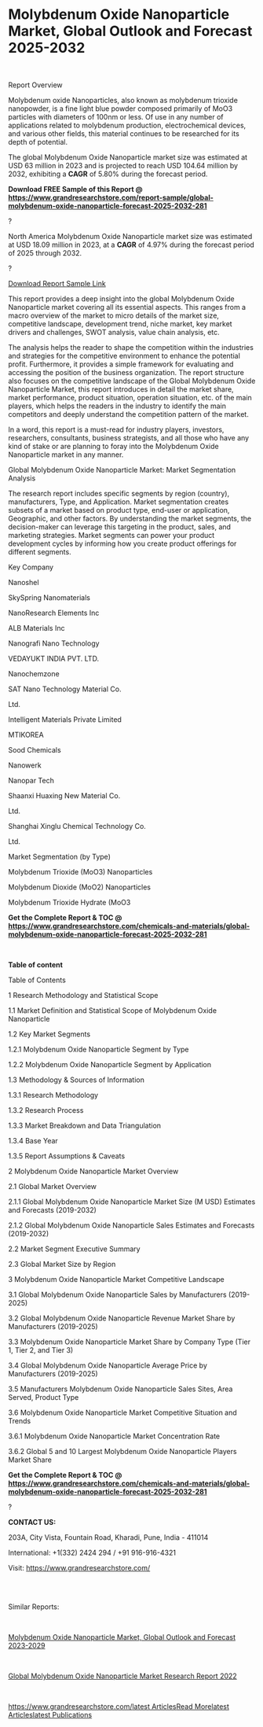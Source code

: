 <h1>Molybdenum Oxide Nanoparticle Market, Global Outlook and Forecast 2025-2032</h1><br/><p>Report Overview</p>
 
 
 
 <p>Molybdenum oxide Nanoparticles, also known as molybdenum trioxide nanopowder, is a fine light blue powder composed primarily of MoO3 particles with diameters of 100nm or less. Of use in any number of applications related to molybdenum production, electrochemical devices, and various other fields, this material continues to be researched for its depth of potential.</p>
 
 
 
 <p>The global Molybdenum Oxide Nanoparticle market size was estimated at USD 63 million in 2023 and is projected to reach USD 104.64 million by 2032, exhibiting a <strong>CAGR</strong> of 5.80% during the forecast period.</p>
 
 
 
 <div><b>Download FREE Sample of this Report @ <a href="https://www.grandresearchstore.com/report-sample/global-molybdenum-oxide-nanoparticle-forecast-2025-2032-281">https://www.grandresearchstore.com/report-sample/global-molybdenum-oxide-nanoparticle-forecast-2025-2032-281</a></b></div>
 
 
 
 <p>? </p>
 
 
 
 <p>North America Molybdenum Oxide Nanoparticle market size was estimated at USD 18.09 million in 2023, at a <strong>CAGR</strong> of 4.97% during the forecast period of 2025 through 2032.</p>
 
 
 
 <p>? </p>
 
 
 
 <p><a href="https://www.grandresearchstore.com/mr-admin/report-sample/global-molybdenum-oxide-nanoparticle-forecast-2025-2032-281">Download Report Sample Link</a></p>
 
 
 
 <p>This report provides a deep insight into the global Molybdenum Oxide Nanoparticle market covering all its essential aspects. This ranges from a macro overview of the market to micro details of the market size, competitive landscape, development trend, niche market, key market drivers and challenges, SWOT analysis, value chain analysis, etc.</p>
 
 
 
 <p>The analysis helps the reader to shape the competition within the industries and strategies for the competitive environment to enhance the potential profit. Furthermore, it provides a simple framework for evaluating and accessing the position of the business organization. The report structure also focuses on the competitive landscape of the Global Molybdenum Oxide Nanoparticle Market, this report introduces in detail the market share, market performance, product situation, operation situation, etc. of the main players, which helps the readers in the industry to identify the main competitors and deeply understand the competition pattern of the market.</p>
 
 
 
 <p>In a word, this report is a must-read for industry players, investors, researchers, consultants, business strategists, and all those who have any kind of stake or are planning to foray into the Molybdenum Oxide Nanoparticle market in any manner.</p>
 
 
 
 <p>Global Molybdenum Oxide Nanoparticle Market: Market Segmentation Analysis</p>
 
 
 
 <p>The research report includes specific segments by region (country), manufacturers, Type, and Application. Market segmentation creates subsets of a market based on product type, end-user or application, Geographic, and other factors. By understanding the market segments, the decision-maker can leverage this targeting in the product, sales, and marketing strategies. Market segments can power your product development cycles by informing how you create product offerings for different segments.</p>
 
 
 
 <p>Key Company</p>
 
 
 
 <p>Nanoshel</p>
 
 
 
 <p>SkySpring Nanomaterials</p>
 
 
 
 <p>NanoResearch Elements Inc</p>
 
 
 
 <p>ALB Materials Inc</p>
 
 
 
 <p>Nanografi Nano Technology</p>
 
 
 
 <p>VEDAYUKT INDIA PVT. LTD.</p>
 
 
 
 <p>Nanochemzone</p>
 
 
 
 <p>SAT Nano Technology Material Co.</p>
 
 
 
 <p>Ltd.</p>
 
 
 
 <p>Intelligent Materials Private Limited</p>
 
 
 
 <p>MTIKOREA</p>
 
 
 
 <p>Sood Chemicals</p>
 
 
 
 <p>Nanowerk</p>
 
 
 
 <p>Nanopar Tech</p>
 
 
 
 <p>Shaanxi Huaxing New Material Co.</p>
 
 
 
 <p>Ltd.</p>
 
 
 
 <p>Shanghai Xinglu Chemical Technology Co.</p>
 
 
 
 <p>Ltd.</p>
 
 
 
 <p>Market Segmentation (by Type)</p>
 
 
 
 <p>Molybdenum Trioxide (MoO3) Nanoparticles</p>
 
 
 
 <p>Molybdenum Dioxide (MoO2) Nanoparticles</p>
 
 
 
 <p>Molybdenum Trioxide Hydrate (MoO3</p>
 
 
 
 <div><b>Get the Complete Report & TOC @ <a href="https://www.grandresearchstore.com/chemicals-and-materials/global-molybdenum-oxide-nanoparticle-forecast-2025-2032-281">https://www.grandresearchstore.com/chemicals-and-materials/global-molybdenum-oxide-nanoparticle-forecast-2025-2032-281</a></b></div>
 
 
 
 <p><br />
 
 <b>Table of content</b></p>
 
 
 
 <p>Table of Contents<br />
 
 1 Research Methodology and Statistical Scope<br />
 
 1.1 Market Definition and Statistical Scope of Molybdenum Oxide Nanoparticle<br />
 
 1.2 Key Market Segments<br />
 
 1.2.1 Molybdenum Oxide Nanoparticle Segment by Type<br />
 
 1.2.2 Molybdenum Oxide Nanoparticle Segment by Application<br />
 
 1.3 Methodology & Sources of Information<br />
 
 1.3.1 Research Methodology<br />
 
 1.3.2 Research Process<br />
 
 1.3.3 Market Breakdown and Data Triangulation<br />
 
 1.3.4 Base Year<br />
 
 1.3.5 Report Assumptions & Caveats<br />
 
 2 Molybdenum Oxide Nanoparticle Market Overview<br />
 
 2.1 Global Market Overview<br />
 
 2.1.1 Global Molybdenum Oxide Nanoparticle Market Size (M USD) Estimates and Forecasts (2019-2032)<br />
 
 2.1.2 Global Molybdenum Oxide Nanoparticle Sales Estimates and Forecasts (2019-2032)<br />
 
 2.2 Market Segment Executive Summary<br />
 
 2.3 Global Market Size by Region<br />
 
 3 Molybdenum Oxide Nanoparticle Market Competitive Landscape<br />
 
 3.1 Global Molybdenum Oxide Nanoparticle Sales by Manufacturers (2019-2025)<br />
 
 3.2 Global Molybdenum Oxide Nanoparticle Revenue Market Share by Manufacturers (2019-2025)<br />
 
 3.3 Molybdenum Oxide Nanoparticle Market Share by Company Type (Tier 1, Tier 2, and Tier 3)<br />
 
 3.4 Global Molybdenum Oxide Nanoparticle Average Price by Manufacturers (2019-2025)<br />
 
 3.5 Manufacturers Molybdenum Oxide Nanoparticle Sales Sites, Area Served, Product Type<br />
 
 3.6 Molybdenum Oxide Nanoparticle Market Competitive Situation and Trends<br />
 
 3.6.1 Molybdenum Oxide Nanoparticle Market Concentration Rate<br />
 
 3.6.2 Global 5 and 10 Largest Molybdenum Oxide Nanoparticle Players Market Share</p>
 
 
 
 <div><b>Get the Complete Report & TOC @ <a href="https://www.grandresearchstore.com/chemicals-and-materials/global-molybdenum-oxide-nanoparticle-forecast-2025-2032-281">https://www.grandresearchstore.com/chemicals-and-materials/global-molybdenum-oxide-nanoparticle-forecast-2025-2032-281</a></b></div>
 
 
 
 <p>? </p>
 
 
 
 <p><b>CONTACT US:</b><br />
 
 203A, City Vista, Fountain Road, Kharadi, Pune, India - 411014<br />
 
 International: +1(332) 2424 294 / +91 916-916-4321<br />
 
 Visit: <a href="https://www.grandresearchstore.com/">https://www.grandresearchstore.com/</a><br />
 
 <br />
 
 <br />
 
 Similar Reports:<br />
 
 <br />
 
 <a href="https://www.grandresearchstore.com/chemicals-and-materials/global-molybdenum-oxide-nanoparticle-forecast-2023-2029-19">Molybdenum Oxide Nanoparticle Market, Global Outlook and Forecast 2023-2029</a><br />
 
 <br />
 
 <a href="https://www.grandresearchstore.com/chemicals-and-materials/global-molybdenum-oxide-nanoparticle-2022-245">Global Molybdenum Oxide Nanoparticle Market Research Report 2022</a><br />
 
 <br />
 
 <a href="https://gyeongbokgung.com">https://www.grandresearchstore.com/</a><a href="https://hallyeomaritime.com">latest Articles</a><a href="https://jingwansa.com">Read More</a><a href="https://nguoiviet.jp/">latest Articles</a><a href="https://www.intelmarketresearch.com/">latest Publications</a></p>